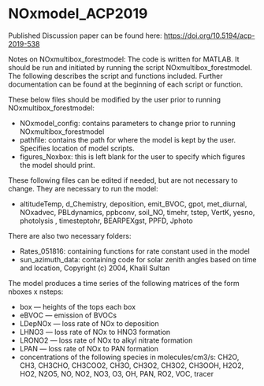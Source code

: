 # NOxmodel_ACP2019
Published Discussion paper can be found here: https://doi.org/10.5194/acp-2019-538 


Notes on NOxmultibox_forestmodel:
The code is written for MATLAB. It should be run and initiated by running the script NOxmultibox_forestmodel. The following describes the script and functions included. Further documentation can be found at the beginning of each script or function. 


These below files should be modified by the user prior to running NOxmultibox_forestmodel:
  * NOxmodel_config: contains parameters to change prior to running NOxmultibox_forestmodel
  * pathfile: contains the path for where the model is kept by the user. Specifies location of model scripts.
  * figures_Noxbox: this is left blank for the user to specify which figures the model should print.


These following files can be edited if needed, but are not necessary to change. They are necessary to run the model:
  * altitudeTemp, d_Chemistry, deposition, emit_BVOC, gpot, met_diurnal, NOxadvec, PBLdynamics, ppbconv, soil_NO, timehr, tstep,    VertK, yesno, photolysis , timesteptohr, BEARPEXgst, PPFD, Jphoto


There are also two necessary folders: 
* Rates_051816: containing functions for rate constant used in the model 
* sun_azimuth_data: containing code for solar zenith angles based on time and location, Copyright (c) 2004, Khalil Sultan


The model produces a time series of the following matrices of the form nboxes x nsteps:
* box — heights of the tops each box
* eBVOC — emission of BVOCs
* LDepNOx — loss rate of NOx to deposition
* LHNO3 — loss rate of NOx to HNO3 formation
* LRONO2 — loss rate of NOx to alkyl nitrate formation
* LPAN — loss rate of NOx to PAN formation
* concentrations of the following species in molecules/cm3/s: CH2O, CH3, CH3CHO, CH3COO2, CH3O, CH3O2, CH3O2, CH3OOH, H2O2, HO2, N2O5, NO, NO2, NO3, O3, OH, PAN, RO2, VOC, tracer
